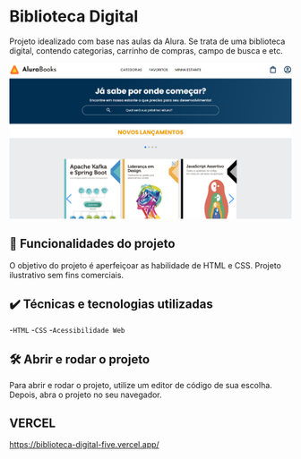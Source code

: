 # Biblioteca Digital

Projeto idealizado com base nas aulas da Alura. Se trata de uma biblioteca digital, contendo categorias, carrinho de compras, campo de busca e etc.

<img src="./img/screenshot.png" alt="Biblioteca">

## 🔨 Funcionalidades do projeto

O objetivo do projeto é aperfeiçoar as habilidade de HTML e CSS. Projeto ilustrativo sem fins comerciais. 

## ✔️ Técnicas e tecnologias utilizadas

-`HTML`
-`CSS`
-`Acessibilidade Web`

## 🛠️ Abrir e rodar o projeto

Para abrir e rodar o projeto, utilize um editor de código de sua escolha.
Depois, abra o projeto no seu navegador.

## VERCEL 
https://biblioteca-digital-five.vercel.app/
